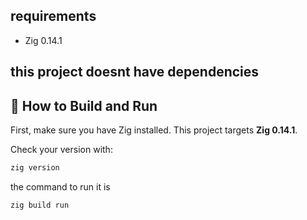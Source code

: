 ## requirements
- Zig 0.14.1
## this project doesnt have dependencies

## 🚀 How to Build and Run

First, make sure you have Zig installed. This project targets **Zig 0.14.1**.

Check your version with:

```bash
zig version
```

the command to run it is
```bash
zig build run
```
